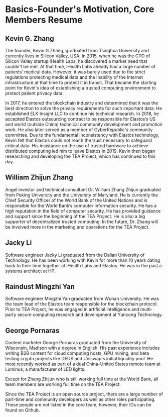 # Basics-Founder's Motivation, Core Members Resume
## Kevin G. Zhang
The founder, Kevin G Zhang, graduated from Tsinghua University and currently lives in Silicon Valley, USA. In 2015, when he was the CTO of Silicon Valley startup iHealth Labs, he discovered a market need that couldn't be met. At that time, iHealth Labs already had a large number of patients’ medical data. However, it was barely used due to the strict regulations protecting medical data and the inability of the Internet infrastructure at that time to protect it in transit. That became the starting point for Kevin's idea of establishing a trusted computing environment to protect patient privacy data. 

In 2017, he entered the blockchain industry and determined that it was the best direction to solve the privacy requirements for such important data.  He established ELK Insight LLC to continue his technical research. In 2018, he accepted Elastos outsourcing contract to be responsible for Elastos’s US and world (outside China) technical community development and promotion work. He also later served as a member of CyberRepublic's community committee. Due to the fundamental inconsistency with Elastos technology, Kevin felt that Elastos could not reach the trust necessary to safeguard critical data. His insistance on the use of trusted hardware to achieve distributed computing led him to leave Elastos in 2019. Kevin then began researching and developing the TEA Project, which has continued to this day.

## William Zhijun Zhang
Angel investor and technical consultant Dr. William Zhang Zhijun graduated from Peking University and the University of Maryland. He is currently the Chief Security Officer of the World Bank of the United Nations and is responsible for the World Bank’s computer information security. He has a high reputation in the field of computer security. He has provided guidance and support since the beginning of the TEA Project. He is also a big supporter of decentralized trusted computing. In the future, Dr. Zhang will be involved more in the marketing and operations for the TEA Project.

## Jacky Li
Software engineer Jacky Li graduated from the Dalian University of Technology. He has been working with Kevin for more than 10 years dating back to their time together at iHealth Labs and Elastos. He was in the past a systems architect at HP. 

## Raindust Mingzhi Yan
Software engineer Mingzhi Yan graduated from Wuhan University. He was the team lead of the Elastos team responsible for the blockchain protocol. Prior to TEA Project, he was engaged in artificial intelligence and multi-party secure computing research and development at Yuncong Technology.

## George Pornaras
Content marketer George Pornaras graduated from the University of Wisconsin, Madison with a degree in English. His past experience includes writing B2B content for cloud computing hosts, GPU mining, and beta testing crypto projects like DEUS and Uniswap's initial liquidity pool. He most recently worked as part of a dual China-United States remote team at Luminus, a manufacturer of LED lights.


Except for Zhang Zhijun who is still working full time at the World Bank,  all team members are working full time on the TEA Project. 

Since the TEA Project is an open source project, there are a large number of part-time and community developers as well as other roles participating. These people are not listed in the core team, however, their IDs can be found on Github.


